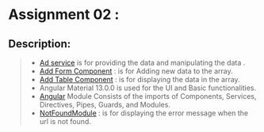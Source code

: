 # Assignment 02 :

## Description:

>-  [Ad service](./src/app/ad.service.ts) is for providing the data and manipulating the data .
>- [Add Form Component](./src/app/AdvertisementForm/AdvertisementForm.component.ts) : is  for Adding new data to the array.
>- [Add Table Component](./src/app/AdvertisementTableComponent/AdvertisementTableComponent.component.ts) : is  for displaying the data in the array.
>- Angular Material 13.0.0 is used for the UI and Basic functionalities.
>- [Angular](./src/app/material/material.module.ts) Module Consists of the imports of  Components, Services, Directives, Pipes, Guards, and Modules.
>- [NotFoundModule](./src/app/NotfoundTag/NotfoundTag.component.html) : is  for displaying the error message when the url is not found.


